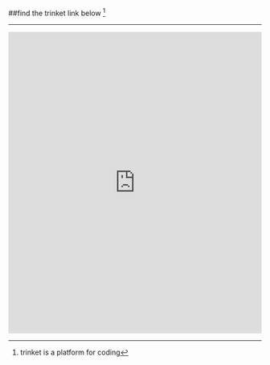 ##find the trinket link below [^trinket]

---


<iframe src="https://trinket.io/embed/python/9d856e7438" width="100%" height="600" frameborder="0" marginwidth="0" marginheight="0" allowfullscreen></iframe>

[^trinket]: trinket is a platform for coding 
